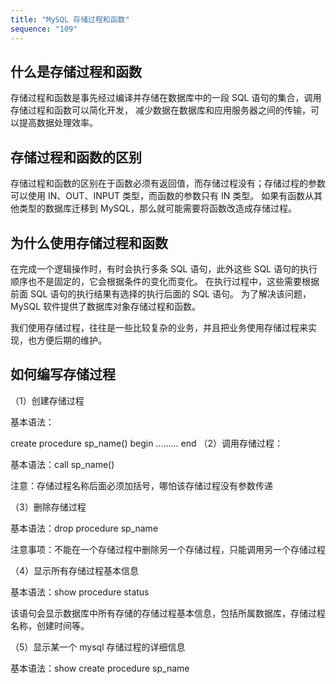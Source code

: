 ```yaml
---
title: "MySQL 存储过程和函数"
sequence: "109"
---
```


## 什么是存储过程和函数

存储过程和函数是事先经过编译并存储在数据库中的一段 SQL 语句的集合，调用存储过程和函数可以简化开发，
减少数据在数据库和应用服务器之间的传输，可以提高数据处理效率。

## 存储过程和函数的区别

存储过程和函数的区别在于函数必须有返回值，而存储过程没有；存储过程的参数可以使用 IN、OUT、INPUT 类型，而函数的参数只有 IN 类型。
如果有函数从其他类型的数据库迁移到 MySQL，那么就可能需要将函数改造成存储过程。

## 为什么使用存储过程和函数

在完成一个逻辑操作时，有时会执行多条 SQL 语句，此外这些 SQL 语句的执行顺序也不是固定的，它会根据条件的变化而变化。
在执行过程中，这些需要根据前面 SQL 语句的执行结果有选择的执行后面的 SQL 语句。
为了解决该问题，MySQL 软件提供了数据库对象存储过程和函数。

我们使用存储过程，往往是一些比较复杂的业务，并且把业务使用存储过程来实现，也方便后期的维护。

## 如何编写存储过程

（1）创建存储过程

基本语法：

create procedure sp_name() begin ......... end
（2）调用存储过程：

基本语法：call sp_name()

注意：存储过程名称后面必须加括号，哪怕该存储过程没有参数传递

（3）删除存储过程

基本语法：drop procedure sp_name

注意事项：不能在一个存储过程中删除另一个存储过程，只能调用另一个存储过程

（4）显示所有存储过程基本信息

基本语法：show procedure status

该语句会显示数据库中所有存储的存储过程基本信息，包括所属数据库，存储过程名称，创建时间等。

（5）显示某一个 mysql 存储过程的详细信息

基本语法：show create procedure sp_name

